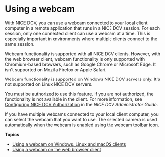 # Using a webcam<a name="using-webcam"></a>

With NICE DCV, you can use a webcam connected to your local client computer in a remote application that runs in a NICE DCV session\. For each session, only one connected client can use a webcam at a time\. This is especially important in environments where multiple clients connect to the same session\. 

Webcam functionality is supported with all NICE DCV clients\. However, with the web browser client, webcam functionality is only supported with Chromium\-based browsers, such as Google Chrome or Microsoft Edge\. It isn't supported on Mozilla Firefox or Apple Safari\.

Webcam functionality is supported on Windows NICE DCV servers only\. It's not supported on Linux NICE DCV servers\.

You must be authorized to use this feature\. If you are not authorized, the functionality is not available in the client\. For more information, see [Configuring NICE DCV Authorization](https://docs.aws.amazon.com/dcv/latest/adminguide/security-authorization.html) in the *NICE DCV Administrator Guide*\.

If you have multiple webcams connected to your local client computer, you can select the webcam that you want to use\. The selected camera is used automatically when the webcam is enabled using the webcam toolbar icon\.

**Topics**
+ [Using a webcam on Windows, Linux and macOS clients](using-webcam-native.md)
+ [Using a webcam on the web browser client](using-webcam-web.md)